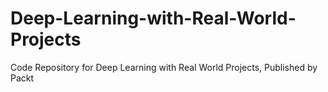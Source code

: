 # Deep-Learning-with-Real-World-Projects
Code Repository for Deep Learning with Real World Projects, Published by Packt
